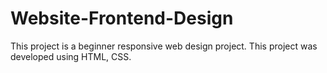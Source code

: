 # Website-Frontend-Design
This project is a beginner responsive web design project. This project was developed using HTML, CSS.
